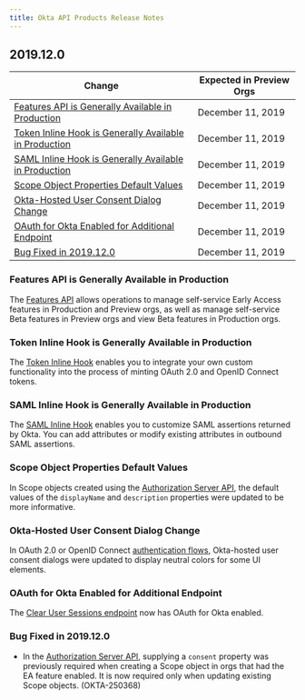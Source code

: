 ```yaml
---
title: Okta API Products Release Notes
---
```


## 2019.12.0

| Change                                                                                                            | Expected in Preview Orgs |
|-------------------------------------------------------------------------------------------------------------------|--------------------------|
| [Features API is Generally Available in Production](#features-api-is-generally-available-in-production)           | December 11, 2019        |
| [Token Inline Hook is Generally Available in Production](#token-inline-hook-is-generally-available-in-production) | December 11, 2019        |
| [SAML Inline Hook is Generally Available in Production](#saml-inline-hook-is-generally-available-in-production)   | December 11, 2019        |
| [Scope Object Properties Default Values](#scope-object-properties-default-values)                                 | December 11, 2019        |
| [Okta-Hosted User Consent Dialog Change](#okta-hosted-user-consent-dialog-change)                                 | December 11, 2019        |
| [OAuth for Okta Enabled for Additional Endpoint](#oauth-for-okta-enabled-for-additional-endpoint)                 | December 11, 2019        |
| [Bug Fixed in 2019.12.0](#bug-fixed-in-2019-12-0)                                                                 | December 11, 2019        |

### Features API is Generally Available in Production

The [Features API](/docs/reference/api/features/) allows operations to manage self-service Early Access features in Production and Preview orgs, as well as manage self-service Beta features in Preview orgs and view Beta features in Production orgs. <!-- OKTA-259575 --> 

### Token Inline Hook is Generally Available in Production

The [Token Inline Hook](/docs/reference/token-hook/) enables you to integrate your own custom functionality into the process of minting OAuth 2.0 and OpenID Connect tokens. <!-- OKTA-244859 -->

### SAML Inline Hook is Generally Available in Production 

The [SAML Inline Hook](/docs/reference/saml-hook/) enables you to customize SAML assertions returned by Okta. You can add attributes or modify existing attributes in outbound SAML assertions. <!-- OKTA-244860 -->

### Scope Object Properties Default Values 

In Scope objects created using the [Authorization Server API](/docs/reference/api/authorization-servers/), the default values of the `displayName` and `description` properties were updated to be more informative. <!-- OKTA-242646 -->

### Okta-Hosted User Consent Dialog Change

In OAuth 2.0 or OpenID Connect [authentication flows](/docs/guides/request-user-consent/overview/), Okta-hosted user consent dialogs were updated to display neutral colors for some UI elements. <!-- OKTA-262803 -->

### OAuth for Okta Enabled for Additional Endpoint

The [Clear User Sessions endpoint](/docs/reference/api/users/#clear-user-sessions) now has OAuth for Okta enabled.

### Bug Fixed in 2019.12.0

* In the [Authorization Server API](/docs/reference/api/authorization-servers/), supplying a `consent` property was previously required when creating a Scope object in orgs that had the EA feature enabled. It is now required only when updating existing Scope objects. (OKTA-250368)

